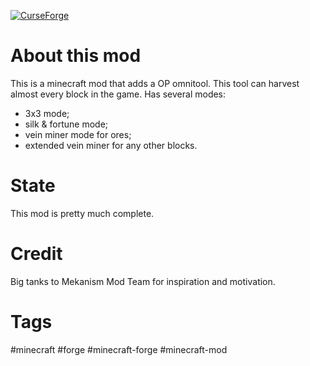 [![CurseForge](http://cf.way2muchnoise.eu/full_635346_downloads.svg)](https://www.curseforge.com/minecraft/mc-mods/wantedomnitool-1-12-2)
# About this mod

This is a minecraft mod that adds a OP omnitool.
This tool can harvest almost every block in the game.
Has several modes:
 - 3x3 mode; 
 - silk & fortune mode;
 - vein miner mode for ores;
 - extended vein miner for any other blocks.

# State

This mod is pretty much complete.

# Credit

Big tanks to Mekanism Mod Team for inspiration and motivation. 

# Tags

#minecraft #forge #minecraft-forge #minecraft-mod